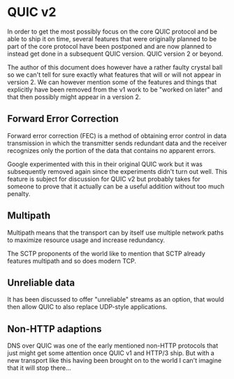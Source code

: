 # QUIC v2

In order to get the most possibly focus on the core QUIC protocol and be able
to ship it on time, several features that were originally planned to be part
of the core protocol have been postponed and are now planned to instead get
done in a subsequent QUIC version. QUIC version 2 or beyond.

The author of this document does however have a rather faulty crystal ball so
we can't tell for sure exactly what features that will or will not appear in
version 2. We can however mention some of the features and things that
explicitly have been removed from the v1 work to be "worked on later" and that
then possibly might appear in a version 2.

## Forward Error Correction

Forward error correction (FEC) is a method of obtaining error control in data
transmission in which the transmitter sends redundant data and the receiver
recognizes only the portion of the data that contains no apparent errors.

Google experimented with this in their original QUIC work but it was
subsequently removed again since the experiments didn't turn out well. This
feature is subject for discussion for QUIC v2 but probably takes for someone
to prove that it actually can be a useful addition without too much penalty.

## Multipath

Multipath means that the transport can by itself use multiple network paths to
maximize resource usage and increase redundancy.

The SCTP proponents of the world like to mention that SCTP already features
multipath and so does modern TCP.

## Unreliable data

It has been discussed to offer "unreliable" streams as an option, that would
then allow QUIC to also replace UDP-style applications.

## Non-HTTP adaptions

DNS over QUIC was one of the early mentioned non-HTTP protocols that just
might get some attention once QUIC v1 and HTTP/3 ship. But with a new
transport like this having been brought on to the world I can't imagine that
it will stop there...
